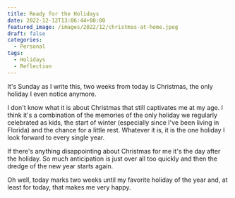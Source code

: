 ```yaml
---
title: Ready for the Holidays
date: 2022-12-12T13:06:44+00:00
featured_image: /images/2022/12/christmas-at-home.jpeg
draft: false
categories:
  - Personal
tags:
  - Holidays
  - Reflection
---
```


It's Sunday as I write this, two weeks from today is Christmas, the only holiday I even notice anymore.

I don't know what it is about Christmas that still captivates me at my age. I think it's a combination of the memories of the only holiday we regularly celebrated as kids, the start of winter (especially since I've been living in Florida) and the chance for a little rest. Whatever it is, it is the one holiday I look forward to every single year.

If there's anything disappointing about Christmas for me it's the day after the holiday. So much anticipation is just over all too quickly and then the dredge of the new year starts again.

Oh well, today marks two weeks until my favorite holiday of the year and, at least for today, that makes me very happy.